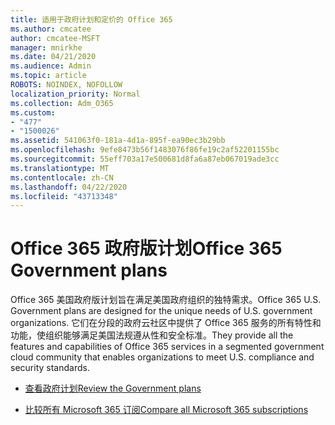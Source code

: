 ```yaml
---
title: 适用于政府计划和定价的 Office 365
ms.author: cmcatee
author: cmcatee-MSFT
manager: mnirkhe
ms.date: 04/21/2020
ms.audience: Admin
ms.topic: article
ROBOTS: NOINDEX, NOFOLLOW
localization_priority: Normal
ms.collection: Adm_O365
ms.custom:
- "477"
- "1500026"
ms.assetid: 541063f0-181a-4d1a-895f-ea90ec3b29bb
ms.openlocfilehash: 9efe8473b56f1483076f86fe19c2af52201155bc
ms.sourcegitcommit: 55eff703a17e500681d8fa6a87eb067019ade3cc
ms.translationtype: MT
ms.contentlocale: zh-CN
ms.lasthandoff: 04/22/2020
ms.locfileid: "43713348"
---
```

# <a name="office-365-government-plans"></a><span data-ttu-id="56cb9-102">Office 365 政府版计划</span><span class="sxs-lookup"><span data-stu-id="56cb9-102">Office 365 Government plans</span></span>

<span data-ttu-id="56cb9-103">Office 365 美国政府版计划旨在满足美国政府组织的独特需求。</span><span class="sxs-lookup"><span data-stu-id="56cb9-103">Office 365 U.S. Government plans are designed for the unique needs of U.S. government organizations.</span></span> <span data-ttu-id="56cb9-104">它们在分段的政府云社区中提供了 Office 365 服务的所有特性和功能，使组织能够满足美国法规遵从性和安全标准。</span><span class="sxs-lookup"><span data-stu-id="56cb9-104">They provide all the features and capabilities of Office 365 services in a segmented government cloud community that enables organizations to meet U.S. compliance and security standards.</span></span>
  
- [<span data-ttu-id="56cb9-105">查看政府计划</span><span class="sxs-lookup"><span data-stu-id="56cb9-105">Review the Government plans</span></span>](https://products.office.com/government/compare-office-365-government-plans)

- [<span data-ttu-id="56cb9-106">比较所有 Microsoft 365 订阅</span><span class="sxs-lookup"><span data-stu-id="56cb9-106">Compare all Microsoft 365 subscriptions</span></span>](https://products.office.com/business/compare-more-office-365-for-business-plans)
